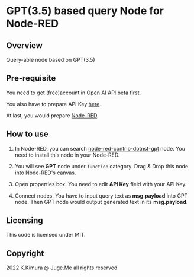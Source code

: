 # GPT(3.5) based query Node for Node-RED


## Overview

Query-able node based on GPT(3.5)


## Pre-requisite

You need to get (free)account in [Open AI API beta](https://beta.openai.com/) first.

You also have to prepare API Key [here](https://beta.openai.com/account/api-keys).

At last, you would prepare [Node-RED](https://nodered.org/).


## How to use

1. In Node-RED, you can search [node-red-contrib-dotnsf-gpt](https://www.npmjs.com/package/node-red-contrib-dotnsf-gpt) node. You need to install this node in your Node-RED.

2. You will see **GPT** node under `function` category. Drag & Drop this node into Node-RED's canvas.

3. Open properties box. You need to edit **API Key** field with your API Key.

4. Connect nodes. You have to input query text as **msg.payload** into GPT node. Then GPT node would output generated text in its **msg.payload**.


## Licensing

This code is licensed under MIT.


## Copyright

2022 K.Kimura @ Juge.Me all rights reserved.

